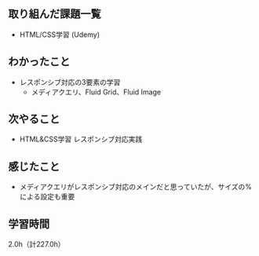 ## 取り組んだ課題一覧
- HTML/CSS学習 (Udemy)

## わかったこと
- レスポンシブ対応の3要素の学習
  - メディアクエリ、Fluid Grid、Fluid Image

## 次やること
- HTML&CSS学習 レスポンシブ対応実践

## 感じたこと
- メディアクエリがレスポンシブ対応のメインだと思っていたが、サイズの%による設定も重要
  
## 学習時間
2.0h（計227.0h）
